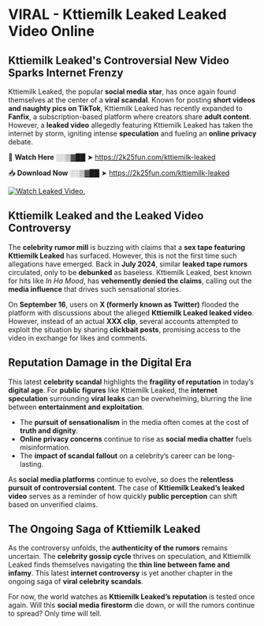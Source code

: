 # VIRAL - Kttiemilk Leaked Leaked Video Online

## **Kttiemilk Leaked's Controversial New Video Sparks Internet Frenzy**  

Kttiemilk Leaked, the popular **social media star**, has once again found themselves at the center of a **viral scandal**. Known for posting **short videos and naughty pics on TikTok**, Kttiemilk Leaked has recently expanded to **Fanfix**, a subscription-based platform where creators share **adult content**. However, a **leaked video** allegedly featuring Kttiemilk Leaked has taken the internet by storm, igniting intense **speculation** and fueling an **online privacy** debate.  

🔴 **Watch Here** ░░▒▓██ ➤ https://2k25fun.com/kttiemilk-leaked  

📥 **Download Now** ░░▒▓██ ➤ https://2k25fun.com/kttiemilk-leaked  

[![Watch Leaked Video.](https://miro.medium.com/v2/resize:fit:828/format:webp/1*cilzJN44JGOrTw9NJCrNHA.gif "Watch Leaked Video")](https://2k25fun.com/kttiemilk-leaked)

## **Kttiemilk Leaked and the Leaked Video Controversy**  

The **celebrity rumor mill** is buzzing with claims that a **sex tape featuring Kttiemilk Leaked** has surfaced. However, this is not the first time such allegations have emerged. Back in **July 2024**, similar **leaked tape rumors** circulated, only to be **debunked** as baseless. Kttiemilk Leaked, best known for hits like *In Ha Mood*, has **vehemently denied the claims**, calling out the **media influence** that drives such sensational stories.  

On **September 16**, users on **X (formerly known as Twitter)** flooded the platform with discussions about the alleged **Kttiemilk Leaked leaked video**. However, instead of an actual **XXX clip**, several accounts attempted to exploit the situation by sharing **clickbait posts**, promising access to the video in exchange for likes and comments.  

## **Reputation Damage in the Digital Era**  

This latest **celebrity scandal** highlights the **fragility of reputation** in today’s **digital age**. For **public figures** like Kttiemilk Leaked, the **internet speculation** surrounding **viral leaks** can be overwhelming, blurring the line between **entertainment and exploitation**.  

- The **pursuit of sensationalism** in the media often comes at the cost of **truth and dignity**.  
- **Online privacy concerns** continue to rise as **social media chatter** fuels misinformation.  
- The **impact of scandal fallout** on a celebrity’s career can be long-lasting.  

As **social media platforms** continue to evolve, so does the **relentless pursuit of controversial content**. The case of **Kttiemilk Leaked’s leaked video** serves as a reminder of how quickly **public perception** can shift based on unverified claims.  

## **The Ongoing Saga of Kttiemilk Leaked**  

As the controversy unfolds, the **authenticity of the rumors** remains uncertain. The **celebrity gossip cycle** thrives on speculation, and Kttiemilk Leaked finds themselves navigating the **thin line between fame and infamy**. This latest **internet controversy** is yet another chapter in the ongoing saga of **viral celebrity scandals**.  

For now, the world watches as **Kttiemilk Leaked’s reputation** is tested once again. Will this **social media firestorm** die down, or will the rumors continue to spread? Only time will tell.